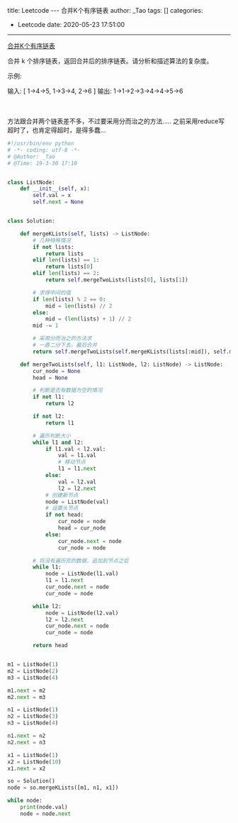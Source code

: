 title: Leetcode --- 合并K个有序链表
author: _Tao
tags: []
categories:
  - Leetcode
date: 2020-05-23 17:51:00
---
[合并K个有序链表](https://leetcode-cn.com/problems/merge-k-sorted-lists/)

合并 k 个排序链表，返回合并后的排序链表。请分析和描述算法的复杂度。

示例:

输入:
[
  1->4->5,
  1->3->4,
  2->6
]
输出: 1->1->2->3->4->4->5->6

<!-- more -->

<br/>
<br/>
方法跟合并两个链表差不多，不过要采用分而治之的方法.....
之前采用reduce写超时了，也肯定得超时，是得多蠢...

```python
#!/usr/bin/env python
# -*- coding: utf-8 -*-
# @Author: _Tao
# @Time: 19-3-30 17:10


class ListNode:
	def __init__(self, x):
		self.val = x
		self.next = None


class Solution:

	def mergeKLists(self, lists) -> ListNode:
		# 几种特殊情况
		if not lists:
			return lists
		elif len(lists) == 1:
			return lists[0]
		elif len(lists) == 2:
			return self.mergeTwoLists(lists[0], lists[1])

		# 求得中间的值
		if len(lists) % 2 == 0:
			mid = len(lists) // 2
		else:
			mid = (len(lists) + 1) // 2
		mid -= 1

		# 采用分而治之的方法求
		# 一直二分下去，最后合并
		return self.mergeTwoLists(self.mergeKLists(lists[:mid]), self.mergeKLists(lists[mid:]))

	def mergeTwoLists(self, l1: ListNode, l2: ListNode) -> ListNode:
		cur_node = None
		head = None

		# 判断是否有数据为空的情况
		if not l1:
			return l2

		if not l2:
			return l1

		# 遍历判断大小
		while l1 and l2:
			if l1.val < l2.val:
				val = l1.val
				# 移动节点
				l1 = l1.next
			else:
				val = l2.val
				l2 = l2.next
			# 创建新节点
			node = ListNode(val)
			# 设置头节点
			if not head:
				cur_node = node
				head = cur_node
			else:
				cur_node.next = node
				cur_node = node

		# 将没有遍历完的数据，追加到节点之后
		while l1:
			node = ListNode(l1.val)
			l1 = l1.next
			cur_node.next = node
			cur_node = node

		while l2:
			node = ListNode(l2.val)
			l2 = l2.next
			cur_node.next = node
			cur_node = node

		return head


m1 = ListNode(1)
m2 = ListNode(2)
m3 = ListNode(4)

m1.next = m2
m2.next = m3

n1 = ListNode(1)
n2 = ListNode(3)
n3 = ListNode(4)

n1.next = n2
n2.next = n3

x1 = ListNode(1)
x2 = ListNode(10)
x1.next = x2

so = Solution()
node = so.mergeKLists([m1, n1, x1])

while node:
	print(node.val)
	node = node.next
```